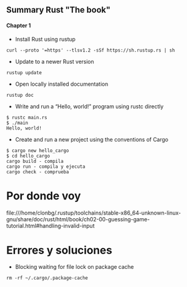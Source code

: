 ## Summary Rust "The book"

#### Chapter 1
- Install Rust using rustup
    
```
curl --proto '=https' --tlsv1.2 -sSf https://sh.rustup.rs | sh  
```
- Update to a newer Rust version
```
rustup update
```
- Open locally installed documentation
```
rustup doc
```
- Write and run a “Hello, world!” program using rustc directly
```
$ rustc main.rs
$ ./main
Hello, world!
```
- Create and run a new project using the conventions of Cargo
```
$ cargo new hello_cargo
$ cd hello_cargo
cargo build - compila
cargo run - compila y ejecuta
cargo check - comprueba
```

# Por donde voy

file:///home/clonbg/.rustup/toolchains/stable-x86_64-unknown-linux-gnu/share/doc/rust/html/book/ch02-00-guessing-game-tutorial.html#handling-invalid-input



# Errores y soluciones

- Blocking waiting for file lock on package cache

```
rm -rf ~/.cargo/.package-cache
```